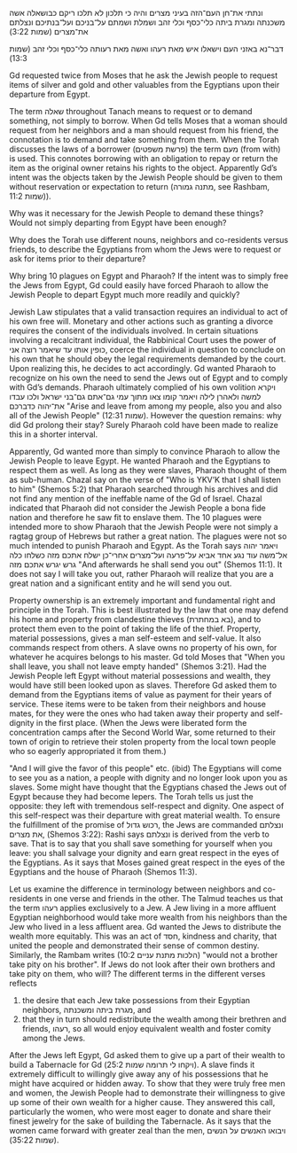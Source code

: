 ונתתי את־חן העם־הזה בעיני מצרים והיה כי תלכון לא תלכו ריקם כבושאלה אשה
משכנתה ומגרת ביתה כלי־כסף וכלי זהב ושמלת ושמתם על־בניכם ועל־בנתיכם ונצלתם את־מצרים (שמות 3:22)                   

דבר־נא באזני העם וישאלו איש מאת רעהו ואשה מאת רעותה כלי־כסף וכלי זהב (שמות 13:3)

Gd requested twice from Moses that he ask the Jewish people to request items of silver and gold and other valuables from the Egyptians upon their departure from Egypt. 

The term שאלה throughout Tanach means to request or to demand something, not simply to borrow. When Gd tells Moses that a woman should request from her neighbors and a man should request from his friend, the connotation is to demand and take something from them.  When the Torah discusses the laws of a borrower (פרשת משפטים) the term מעם (from with) is used. This connotes borrowing with an obligation to repay or return the item as the original owner retains his rights to the object. Apparently Gd’s intent was the objects taken by the Jewish People should be given to them without reservation or expectation to return (מתנה גמורה, see Rashbam, שמות 11:2)). 

Why was it necessary for the Jewish People to demand these things? Would not simply departing from Egypt have been enough? 

Why does the Torah use different nouns, neighbors and co-residents versus friends, to describe the Egyptians from whom the Jews were to request or ask for items prior to their departure? 

Why bring 10 plagues on Egypt and Pharaoh? If the intent was to simply free the Jews from Egypt, Gd could easily have forced Pharaoh to allow the Jewish People to depart Egypt much more readily and quickly?

Jewish Law stipulates that a valid transaction requires an individual to act of his own free will. Monetary and other actions such as granting a divorce requires the consent of the individuals involved. In certain situations involving a recalcitrant individual, the Rabbinical Court uses the power of  כופין אותו עד שיאמר רוצה אני, coerce the individual in question to conclude on his own that he should obey the legal requirements demanded by the court. Upon realizing this, he decides to act accordingly. Gd wanted Pharaoh to recognize on his own the need to send the Jews out of Egypt and to comply with Gd’s demands. Pharaoh ultimately complied of his own volition ויקרא למשה ולאהרן לילה ויאמר קומו צאו מתוך עמי גם־אתם גם־בני ישראל ולכו עבדו את־יהוה כדברכם "Arise and leave from among my people, also you and also all of the Jewish People" (12:31 שמות). However the question remains: why did Gd prolong their stay? Surely Pharaoh cold have been made to realize this in a shorter interval.


Apparently, Gd wanted more than simply to convince Pharaoh to allow the Jewish People to leave Egypt. He wanted Pharaoh and the Egyptians to respect them as well. As long as they were slaves, Pharaoh thought of them as sub-human. Chazal say on the verse of "Who is YKV’K that I shall listen to him" (Shemos 5:2) that Pharaoh searched through his archives and did not find any mention of the ineffable name of the Gd of Israel. Chazal indicated that Pharaoh did not consider the Jewish People a bona fide nation and therefore he saw fit to enslave them. The 10 plagues were intended more to show Pharaoh that the Jewish People were not simply a ragtag group of Hebrews but rather a great nation. The plagues were not so much intended to punish Pharaoh and Egypt. As the Torah says ויאמר יהוה אל־משה עוד נגע אחד אביא על־פרעה ועל־מצרים אחרי־כן ישלח אתכם מזה כשלחו כלה גרש יגרש אתכם מזה "And afterwards he shall send you out" (Shemos 11:1).  It does not say I will take you out, rather Pharaoh will realize that you are a great nation and a significant entity and he will send you out.

Property ownership is an extremely important and fundamental right and principle in the Torah. This is best illustrated by the law that one may defend his home and property from clandestine thieves (בא במחתרת), and to protect them even to the point of taking the life of the thief. Property, material possessions, gives a man self-esteem and self-value. It also commands respect from others. A slave owns no property of his own, for whatever he acquires belongs to his master. Gd told Moses that "When you shall leave, you shall not leave empty handed" (Shemos 3:21). Had the Jewish People left Egypt without material possessions and wealth, they would have still been looked upon as slaves. Therefore Gd asked them to demand from the Egyptians items of value as payment for their years of service. These items were to be taken from their neighbors and house mates, for they were the ones who had taken away their property and self-dignity in the first place. (When the Jews were liberated form the concentration camps after the Second World War, some returned to their town of origin to retrieve their stolen property from the local town people who so eagerly appropriated it from them.)

"And I will give the favor of this people" etc. (ibid) The Egyptians will come to see you as a nation, a people with dignity and no longer look upon you as slaves. Some might have thought that the Egyptians chased the Jews out of Egypt because they had become lepers. The Torah tells us just the opposite: they left with tremendous self-respect and dignity. One aspect of this self-respect was their departure with great material wealth. To ensure the fulfillment of the promise of רכוש גדול, the Jews are commanded ונצלתם את מצרים,  (Shemos 3:22): Rashi says ונצלתם is derived from the verb to save. That is to say that you shall save something for yourself when you leave: you shall salvage your dignity and earn great respect in the eyes of the Egyptians. As it says that Moses gained great respect in the eyes of the Egyptians and the house of Pharaoh (Shemos 11:3).

Let us examine the difference in terminology between neighbors and co-residents in one verse and friends in the other. The Talmud teaches us that the term רעהו applies exclusively to a Jew. A Jew living in a more affluent Egyptian neighborhood would take more wealth from his neighbors than the Jew who lived in a less affluent area.  Gd wanted the Jews to distribute the wealth more equitably. This was an act of חסד, kindness and charity, that united the people and demonstrated their sense of common destiny. Similarly, the Rambam writes (10:2 הלכות מתנת עניים) "would not a brother take pity on his brother". If Jews do not look after their own brothers and take pity on them, who will? The different terms in the different verses reflects
1) the desire that each Jew take possessions from their Egyptian neighbors, מגרת ביתה ומשכנתה, and 
2) that they in turn should redistribute the wealth among their brethren and friends, רעהו, so all would enjoy equivalent wealth and foster comity among the Jews.  

After the Jews left Egypt, Gd asked them to give up a part of their wealth to build a Tabernacle for Gd (ויקחו לי תרומה שמות 25:2). A slave finds it extremely difficult to willingly give away any of his possessions that he might have acquired or hidden away. To show that they were truly free men and women, the Jewish People had to demonstrate their willingness to give up some of their own wealth for a higher cause. They answered this call, particularly the women, who were most eager to donate and share their finest jewelry for the sake of building the Tabernacle.  As it says that the women came forward with greater zeal than the men, ויבואו האנשים על הנשים (שמות  35:22).
